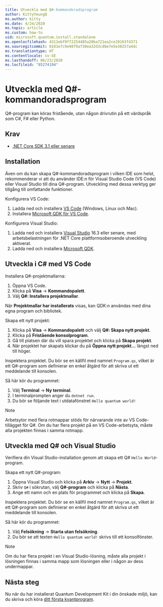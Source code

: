 ```yaml
---
title: Utveckla med Q#-kommandoradsprogram
author: KittyYeungQ
ms.author: kitty
ms.date: 4/24/2020
ms.topic: article
ms.custom: how-to
uid: microsoft.quantum.install.standalone
ms.openlocfilehash: 4311ebf9f72254485a20ba721ea2ce19163f4371
ms.sourcegitcommit: 0181e7c9e98f9af30ea32d3cd8e7e5e30257a4dc
ms.translationtype: HT
ms.contentlocale: sv-SE
ms.lasthandoff: 06/23/2020
ms.locfileid: "85274194"
---
```

# <a name="develop-with-q-command-line-applications"></a>Utveckla med Q#-kommandoradsprogram

Q#-program kan köras fristående, utan någon drivrutin på ett värdspråk som C#, F# eller Python.

## <a name="prerequisites"></a>Krav

- [.NET Core SDK 3.1 eller senare](https://www.microsoft.com/net/download)

## <a name="installation"></a>Installation

Även om du kan skapa Q#-kommandoradsprogram i vilken IDE som helst, rekommenderar vi att du använder IDE:n för Visual Studio Code (VS Code) eller Visual Studio till dina Q#-program. Utveckling med dessa verktyg ger tillgång till omfattande funktioner.

Konfigurera VS Code:

1. Ladda ned och installera [VS Code](https://code.visualstudio.com/download) (Windows, Linux och Mac).
2. Installera [Microsoft QDK för VS Code](https://marketplace.visualstudio.com/items?itemName=quantum.quantum-devkit-vscode).

Konfigurera Visual Studio:

1. Ladda ned och installera [Visual Studio](https://visualstudio.microsoft.com/downloads/) 16.3 eller senare, med arbetsbelastningen för .NET Core plattformsoberoende utveckling aktiverat.
2. Ladda ned och installera [Microsoft QDK](https://marketplace.visualstudio.com/items?itemName=quantum.DevKit).


## <a name="develop-with-q-using-vs-code"></a>Utveckla i C# med VS Code

Installera Q#-projektmallarna:

1. Öppna VS Code.
2. Klicka på **Visa** -> **Kommandopalett**.
3. Välj **Q#: Installera projektmallar**.

När **Projektmallar har installerats** visas, kan QDK:n användas med dina egna program och bibliotek.

Skapa ett nytt projekt:

1. Klicka på **Visa** -> **Kommandopalett** och välj **Q#: Skapa nytt projekt**.
2. Klicka på **Fristående konsolprogram**.
3. Gå till platsen där du vill spara projektet och klicka på **Skapa projekt**.
4. När projektet har skapats klickar du på **Öppna nytt projekt...** längst ned till höger.
        
Inspektera projektet. Du bör se en källfil med namnet `Program.qs`, vilket är ett Q#-program som definierar en enkel åtgärd för att skriva ut ett meddelande till konsolen.

Så här kör du programmet:
1. Välj **Terminal** -> **Ny terminal**.
2. I terminalprompten anger du `dotnet run`.
3. Du bör se följande text i utdatafönstret `Hello quantum world!`


> [!NOTE]
> Arbetsytor med flera rotmappar stöds för närvarande inte av VS Code-tillägget för Q#. Om du har flera projekt på en VS Code-arbetsyta, måste alla projekten finnas i samma rotmapp.

## <a name="develop-with-q-using-visual-studio"></a>Utveckla med Q# och Visual Studio

Verifiera din Visual Studio-installation genom att skapa ett Q# `Hello World`-program.

Skapa ett nytt Q#-program:
1. Öppna Visual Studio och klicka på **Arkiv** -> **Nytt** -> **Projekt**.
2. Skriv `Q#` i sökrutan, välj **Q#-program** och klicka på **Nästa**.
3. Ange ett namn och en plats för programmet och klicka på **Skapa**.


Inspektera projektet. Du bör se en källfil med namnet `Program.qs`, vilket är ett Q#-program som definierar en enkel åtgärd för att skriva ut ett meddelande till konsolen.

Så här kör du programmet:
1. Välj **Felsökning** -> **Starta utan felsökning**.
2. Du bör se att texten `Hello quantum world!` skrivs till ett konsolfönster.

> [!NOTE]
> Om du har flera projekt i en Visual Studio-lösning, måste alla projekt i lösningen finnas i samma mapp som lösningen eller i någon av dess undermappar.  


## <a name="next-steps"></a>Nästa steg

Nu när du har installerat Quantum Development Kit i din önskade miljö, kan du skriva och köra [ditt första kvantprogram](xref:microsoft.quantum.quickstarts.qrng).
